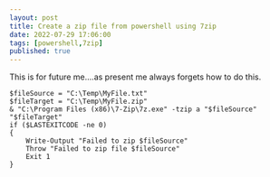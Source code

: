 ```yaml
---
layout: post
title: Create a zip file from powershell using 7zip
date: 2022-07-29 17:06:00
tags: [powershell,7zip]
published: true
---
```


This is for future me....as present me always forgets how to do this.

```shell
$fileSource = "C:\Temp\MyFile.txt"
$fileTarget = "C:\Temp\MyFile.zip"
& "C:\Program Files (x86)\7-Zip\7z.exe" -tzip a "$fileSource" "$fileTarget"
if ($LASTEXITCODE -ne 0) 
{ 
	Write-Output "Failed to zip $fileSource" 
	Throw "Failed to zip file $fileSource"
	Exit 1
}
```